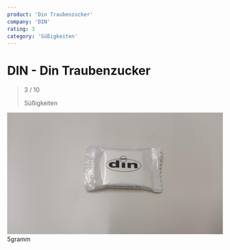 ```yaml
---
product: 'Din Traubenzucker'
company: 'DIN'
rating: 3
category: 'Süßigkeiten'
---
```


# DIN - Din Traubenzucker
>
> 3 / 10
>
> Süßigkeiten

![Din Traubenzucker](./assets/din-din-traubenzucker-104fcace-a46d-49a3-b888-693cdcec7c76.jpg)
5gramm
